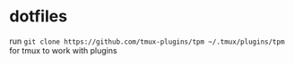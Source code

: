 # dotfiles
run `git clone https://github.com/tmux-plugins/tpm ~/.tmux/plugins/tpm` for tmux to work with plugins
